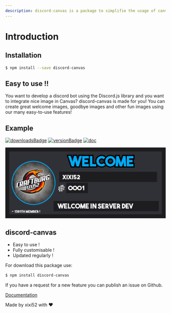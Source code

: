 ```yaml
---
description: discord-canvas is a package to simplifie the usage of canvas for Discord !
---
```


# Introduction

## Installation

```bash
$ npm install --save discord-canvas
```

## Easy to use !!

You want to develop a discord bot using the Discord.js library and you want to integrate nice image in Canvas? discord-canvas is made for you! You can create great welcome images, goodbye images and other fun images using our many easy-to-use features!

## Example

[![downloadsBadge](https://img.shields.io/npm/dt/discord-canvas?style=for-the-badge)](https://npmjs.com/discord-canvas) [![versionBadge](https://img.shields.io/npm/v/discord-canvas?style=for-the-badge)](https://npmjs.com/discord-canvas) [![doc](https://img.shields.io/badge/Documentation-Click%20here-blue?style=for-the-badge)](https://www.discord-canvas.net) 

![Welcome Card ](.gitbook/assets/welcome-image-1.png)

## discord-canvas

* Easy to use !
* Fully customisable !
* Updated regularly !

For download this package use:

```bash
$ npm install discord-canvas
```

If you have a request for a new feature you can publish an issue on Github.

[Documentation](https://www.discord-canvas.net)

Made by xixi52 with ❤️

